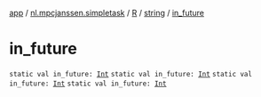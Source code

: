 [app](../../../index.md) / [nl.mpcjanssen.simpletask](../../index.md) / [R](../index.md) / [string](index.md) / [in_future](.)

# in_future

`static val in_future: `[`Int`](https://kotlinlang.org/api/latest/jvm/stdlib/kotlin/-int/index.html)
`static val in_future: `[`Int`](https://kotlinlang.org/api/latest/jvm/stdlib/kotlin/-int/index.html)
`static val in_future: `[`Int`](https://kotlinlang.org/api/latest/jvm/stdlib/kotlin/-int/index.html)
`static val in_future: `[`Int`](https://kotlinlang.org/api/latest/jvm/stdlib/kotlin/-int/index.html)